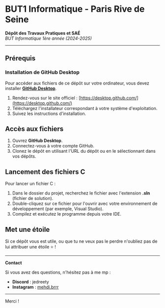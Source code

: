 # BUT1 Informatique - Paris Rive de Seine

**Dépôt des Travaux Pratiques et SAÉ**  
*BUT Informatique 1ère année (2024-2025)*

---

## Prérequis

### Installation de GitHub Desktop

Pour accéder aux fichiers de ce dépôt sur votre ordinateur, vous devez installer **[GitHub Desktop](https://desktop.github.com/)**.

1. Rendez-vous sur le site officiel : [https://desktop.github.com/](https://desktop.github.com/)
2. Téléchargez l'installateur correspondant à votre système d'exploitation.
3. Suivez les instructions d'installation.

## Accès aux fichiers

1. Ouvrez **GitHub Desktop**.
2. Connectez-vous à votre compte GitHub.
3. Clonez le dépôt en utilisant l'URL du dépôt ou en le sélectionnant dans vos dépôts.

## Lancement des fichiers C

Pour lancer un fichier C :

1. Dans le dossier du projet, recherchez le fichier avec l'extension **.sln** (fichier de solution).
2. Double-cliquez sur ce fichier pour l'ouvrir avec votre environnement de développement (par exemple, Visual Studio).
3. Compilez et exécutez le programme depuis votre IDE.

## Met une étoile

Si ce dépôt vous est utile, ou que tu ne veux pas le perdre n'oubliez pas de lui attribuer une étoile ⭐ !

---

**Contact**

Si vous avez des questions, n'hésitez pas à me mp :

- **Discord** : jedreety
- **Instagram** : [mehdi.brrr](https://www.instagram.com/mehdi.brrr)

---

Merci !
